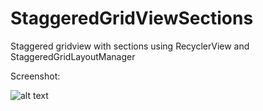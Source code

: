 # StaggeredGridViewSections
Staggered gridview with sections using RecyclerView and StaggeredGridLayoutManager

Screenshot:

![alt text](https://raw.githubusercontent.com/rameshkec85/StaggeredGridViewSections/master/screen_1.png "Screenshot")

